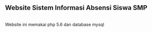 ## Website Sistem Informasi Absensi Siswa SMP ##
<br>Website ini memakai php 5.6 dan database mysql

